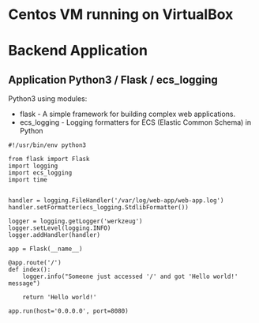 
# Centos VM running on VirtualBox


# Backend Application
## Application Python3 / Flask / ecs_logging

Python3 using modules:
* flask - A simple framework for building complex web applications.
* ecs_logging - Logging formatters for ECS (Elastic Common Schema) in Python

```
#!/usr/bin/env python3

from flask import Flask
import logging
import ecs_logging
import time


handler = logging.FileHandler('/var/log/web-app/web-app.log')
handler.setFormatter(ecs_logging.StdlibFormatter())

logger = logging.getLogger('werkzeug')
logger.setLevel(logging.INFO)
logger.addHandler(handler)

app = Flask(__name__)

@app.route('/')
def index():
    logger.info("Someone just accessed '/' and got 'Hello world!' message")

    return 'Hello world!'

app.run(host='0.0.0.0', port=8080)

```
